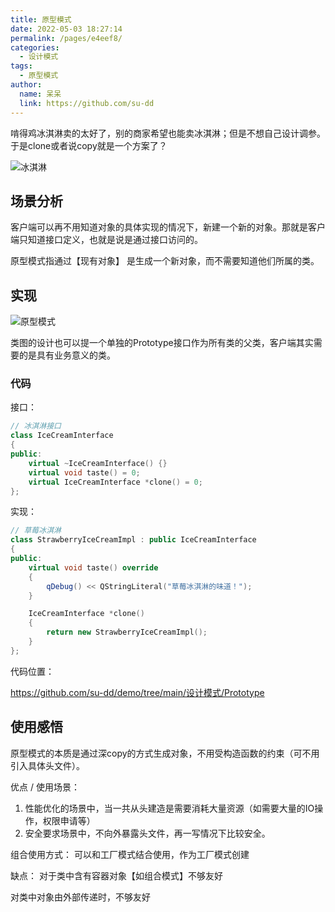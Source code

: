 ```yaml
---
title: 原型模式
date: 2022-05-03 18:27:14
permalink: /pages/e4eef8/
categories:
  - 设计模式
tags:
  - 原型模式
author: 
  name: 呆呆
  link: https://github.com/su-dd
---
```


啃得鸡冰淇淋卖的太好了，别的商家希望也能卖冰淇淋；但是不想自己设计调参。于是clone或者说copy就是一个方案了？

![冰淇淋](https://cdn.addai.cn/博客/知识总结/设计模式/冰淇淋.webp)

<!-- more -->

## 场景分析

客户端可以再不用知道对象的具体实现的情况下，新建一个新的对象。那就是客户端只知道接口定义，也就是说是通过接口访问的。

原型模式指通过【现有对象】 是生成一个新对象，而不需要知道他们所属的类。
## 实现

![原型模式](https://cdn.addai.cn/博客/知识总结/设计模式/原型模式.webp)

类图的设计也可以提一个单独的Prototype接口作为所有类的父类，客户端其实需要的是具有业务意义的类。

### 代码

接口：

```c++
// 冰淇淋接口
class IceCreamInterface
{
public:
    virtual ~IceCreamInterface() {}
    virtual void taste() = 0;
    virtual IceCreamInterface *clone() = 0;
};
```

实现：

```c++
// 草莓冰淇淋
class StrawberryIceCreamImpl : public IceCreamInterface
{
public:
    virtual void taste() override
    {
        qDebug() << QStringLiteral("草莓冰淇淋的味道！");
    }

    IceCreamInterface *clone()
    {
        return new StrawberryIceCreamImpl();
    }
};
```

代码位置：

https://github.com/su-dd/demo/tree/main/设计模式/Prototype



## 使用感悟

原型模式的本质是通过深copy的方式生成对象，不用受构造函数的约束（可不用引入具体头文件）。

优点 / 使用场景：
  1. 性能优化的场景中，当一共从头建造是需要消耗大量资源（如需要大量的IO操作，权限申请等）
  2. 安全要求场景中，不向外暴露头文件，再一写情况下比较安全。

组合使用方式：
  可以和工厂模式结合使用，作为工厂模式创建

缺点：
  对于类中含有容器对象【如组合模式】不够友好
  
  对类中对象由外部传递时，不够友好

